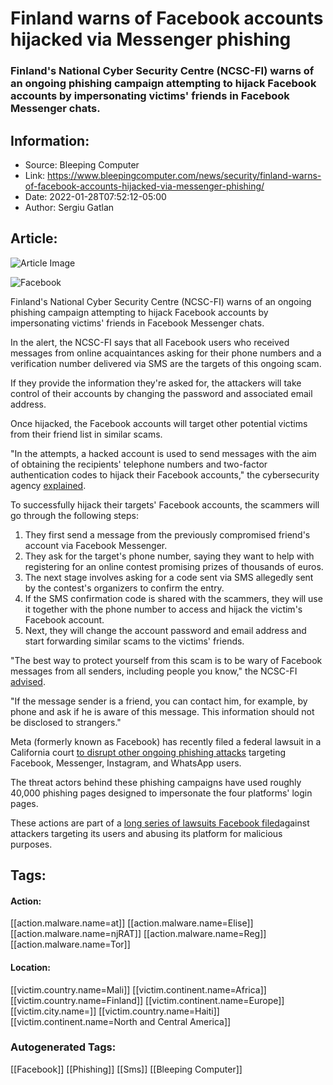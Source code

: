 # Finland warns of Facebook accounts hijacked via Messenger phishing
### Finland's National Cyber Security Centre (NCSC-FI) warns of an ongoing phishing campaign attempting to hijack Facebook accounts by impersonating victims' friends in Facebook Messenger chats.

## Information:
+ Source: Bleeping Computer
+ Link: https://www.bleepingcomputer.com/news/security/finland-warns-of-facebook-accounts-hijacked-via-messenger-phishing/
+ Date: 2022-01-28T07:52:12-05:00
+ Author: Sergiu Gatlan


## Article:
![Article Image](https://www.bleepstatic.com/content/hl-images/2021/05/11/Facebook-headpic.jpg)

![Facebook](https://www.bleepstatic.com/content/hl-images/2021/05/11/Facebook-headpic.jpg)


Finland's National Cyber Security Centre (NCSC-FI) warns of an ongoing phishing campaign attempting to hijack Facebook accounts by impersonating victims' friends in Facebook Messenger chats.


In the alert, the NCSC-FI says that all Facebook users who received messages from online acquaintances asking for their phone numbers and a verification number delivered via SMS are the targets of this ongoing scam.


If they provide the information they're asked for, the attackers will take control of their accounts by changing the password and associated email address.


Once hijacked, the Facebook accounts will target other potential victims from their friend list in similar scams.


"In the attempts, a hacked account is used to send messages with the aim of obtaining the recipients' telephone numbers and two-factor authentication codes to hijack their Facebook accounts," the cybersecurity agency [explained](https://www.kyberturvallisuuskeskus.fi/en/ttn_20012022).


To successfully hijack their targets' Facebook accounts, the scammers will go through the following steps:


1. They first send a message from the previously compromised friend's account via Facebook Messenger.
2. They ask for the target's phone number, saying they want to help with registering for an online contest promising prizes of thousands of euros.
3. The next stage involves asking for a code sent via SMS allegedly sent by the contest's organizers to confirm the entry.
4. If the SMS confirmation code is shared with the scammers, they will use it together with the phone number to access and hijack the victim's Facebook account.
5. Next, they will change the account password and email address and start forwarding similar scams to the victims' friends.

"The best way to protect yourself from this scam is to be wary of Facebook messages from all senders, including people you know," the NCSC-FI [advised](https://www.kyberturvallisuuskeskus.fi/fi/ttn_20012022).


"If the message sender is a friend, you can contact him, for example, by phone and ask if he is aware of this message. This information should not be disclosed to strangers."


Meta (formerly known as Facebook) has recently filed a federal lawsuit in a California court [to disrupt other ongoing phishing attacks](https://www.bleepingcomputer.com/news/security/meta-sues-people-behind-facebook-and-instagram-phishing/) targeting Facebook, Messenger, Instagram, and WhatsApp users.


The threat actors behind these phishing campaigns have used roughly 40,000 phishing pages designed to impersonate the four platforms' login pages.


These actions are part of a [long series of lawsuits Facebook filed](https://about.fb.com/news/tag/legal-action/)against attackers targeting its users and abusing its platform for malicious purposes.





## Tags:

#### Action:
[[action.malware.name=at]] [[action.malware.name=Elise]] [[action.malware.name=njRAT]] [[action.malware.name=Reg]] [[action.malware.name=Tor]]

#### Location:
[[victim.country.name=Mali]] [[victim.continent.name=Africa]] [[victim.country.name=Finland]] [[victim.continent.name=Europe]] [[victim.city.name=]] [[victim.country.name=Haiti]] [[victim.continent.name=North and Central America]]

### Autogenerated Tags:
[[Facebook]] [[Phishing]] [[Sms]] [[Bleeping Computer]]

